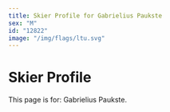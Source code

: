```yaml
---
title: Skier Profile for Gabrielius Paukste
sex: "M"
id: "12822"
image: "/img/flags/ltu.svg" 
---
```


# Skier Profile

This page is for: Gabrielius Paukste.
    